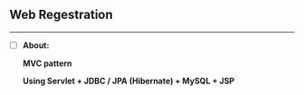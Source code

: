 ## Web Regestration
___
- [ ] **About:**
    
    **MVC pattern**
    
    **Using Servlet + JDBC / JPA (Hibernate) + MySQL + JSP**
